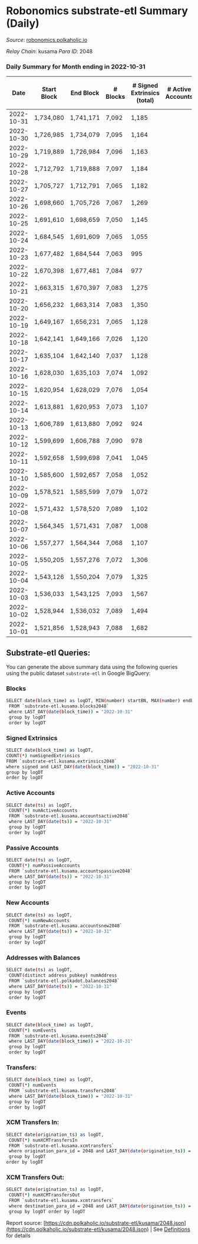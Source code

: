 # Robonomics substrate-etl Summary (Daily)

_Source_: [robonomics.polkaholic.io](https://robonomics.polkaholic.io)

*Relay Chain*: kusama
*Para ID*: 2048



### Daily Summary for Month ending in 2022-10-31


| Date | Start Block | End Block | # Blocks | # Signed Extrinsics (total) | # Active Accounts | # Passive | # New | # Addresses with Balances | # Events | # Transfers | # XCM Transfers In | # XCM Transfers Out | Issues | 
| ---- | ----------- | --------- | -------- | --------------------------- | ----------------- | --------- | ----- | ------------------------- | -------- | ----------- | ------------------ | ------------------- | ------ |
| 2022-10-31 | 1,734,080 | 1,741,171 | 7,092 | 1,185 |  |  |  | 2,865 | 40,763 | 13  |   |   |  |
| 2022-10-30 | 1,726,985 | 1,734,079 | 7,095 | 1,164 |  |  |  |  | 40,794 | 2  |   |   |  |
| 2022-10-29 | 1,719,889 | 1,726,984 | 7,096 | 1,163 |  |  |  |  | 40,809 | 3  |   |   |  |
| 2022-10-28 | 1,712,792 | 1,719,888 | 7,097 | 1,184 |  |  |  |  | 40,978 | 10  |   |   |  |
| 2022-10-27 | 1,705,727 | 1,712,791 | 7,065 | 1,182 |  |  |  | 2,861 | 40,902 | 7  |   |   |  |
| 2022-10-26 | 1,698,660 | 1,705,726 | 7,067 | 1,269 |  |  |  |  | 41,307 | 8  |   |   |  |
| 2022-10-25 | 1,691,610 | 1,698,659 | 7,050 | 1,145 |  |  |  |  | 40,575 | 5  |   |   |  |
| 2022-10-24 | 1,684,545 | 1,691,609 | 7,065 | 1,055 |  |  |  | 2,850 | 40,317 | 10  |   |   |  |
| 2022-10-23 | 1,677,482 | 1,684,544 | 7,063 | 995 |  |  |  | 2,847 | 39,737 | 3  |   |   |  |
| 2022-10-22 | 1,670,398 | 1,677,481 | 7,084 | 977 |  |  |  | 2,845 | 39,752 | 5  |   |   |  |
| 2022-10-21 | 1,663,315 | 1,670,397 | 7,083 | 1,275 |  |  |  | 2,845 | 40,957 | 4  |   |   |  |
| 2022-10-20 | 1,656,232 | 1,663,314 | 7,083 | 1,350 |  |  |  |  | 41,098 | 13  |   |   |  |
| 2022-10-19 | 1,649,167 | 1,656,231 | 7,065 | 1,128 |  |  |  | 2,835 | 40,058 | 8  |   |   |  |
| 2022-10-18 | 1,642,141 | 1,649,166 | 7,026 | 1,120 |  |  |  |  | 39,822 | 1  |   |   |  |
| 2022-10-17 | 1,635,104 | 1,642,140 | 7,037 | 1,128 |  |  |  | 2,831 | 39,956 | 3  |   |   |  |
| 2022-10-16 | 1,628,030 | 1,635,103 | 7,074 | 1,092 |  |  |  | 2,826 | 39,873 | 7  |   |   |  |
| 2022-10-15 | 1,620,954 | 1,628,029 | 7,076 | 1,054 |  |  |  | 2,826 | 39,716 | 2  |   |   |  |
| 2022-10-14 | 1,613,881 | 1,620,953 | 7,073 | 1,107 |  |  |  | 2,825 | 40,091 | 4  |   |   |  |
| 2022-10-13 | 1,606,789 | 1,613,880 | 7,092 | 924 |  |  |  | 2,824 | 39,346 | 5  |   |   |  |
| 2022-10-12 | 1,599,699 | 1,606,788 | 7,090 | 978 |  |  |  | 2,823 | 39,637 | 4  |   |   |  |
| 2022-10-11 | 1,592,658 | 1,599,698 | 7,041 | 1,045 |  |  |  | 2,821 | 39,816 | 2  |   |   |  |
| 2022-10-10 | 1,585,600 | 1,592,657 | 7,058 | 1,052 |  |  |  | 2,820 | 39,938 | 3  |   |   |  |
| 2022-10-09 | 1,578,521 | 1,585,599 | 7,079 | 1,072 |  |  |  | 2,819 | 40,123 | 7  |   |   |  |
| 2022-10-08 | 1,571,432 | 1,578,520 | 7,089 | 1,102 |  |  |  | 2,815 | 40,298 | 8  |   |   |  |
| 2022-10-07 | 1,564,345 | 1,571,431 | 7,087 | 1,008 |  |  |  | 2,812 | 39,964 | 3  |   |   |  |
| 2022-10-06 | 1,557,277 | 1,564,344 | 7,068 | 1,107 |  |  |  | 2,812 | 40,230 | 5  |   |   |  |
| 2022-10-05 | 1,550,205 | 1,557,276 | 7,072 | 1,306 |  |  |  | 2,811 | 41,106 | 2  |   |   |  |
| 2022-10-04 | 1,543,126 | 1,550,204 | 7,079 | 1,325 |  |  |  | 2,807 | 41,159 | 14  |   |   |  |
| 2022-10-03 | 1,536,033 | 1,543,125 | 7,093 | 1,567 |  |  |  |  | 42,386 | 15  |   |   |  |
| 2022-10-02 | 1,528,944 | 1,536,032 | 7,089 | 1,494 |  |  |  |  | 41,986 | 9  |   |   |  |
| 2022-10-01 | 1,521,856 | 1,528,943 | 7,088 | 1,682 |  |  |  |  | 42,444 | 5  |   |   |  |

## Substrate-etl Queries:
You can generate the above summary data using the following queries using the public dataset `substrate-etl` in Google BigQuery:

### Blocks
```bash
SELECT date(block_time) as logDT, MIN(number) startBN, MAX(number) endBN, COUNT(*) numBlocks 
 FROM `substrate-etl.kusama.blocks2048`  
 where LAST_DAY(date(block_time)) = "2022-10-31" 
 group by logDT 
 order by logDT
```

### Signed Extrinsics
```bash
SELECT date(block_time) as logDT, 
COUNT(*) numSignedExtrinsics 
FROM `substrate-etl.kusama.extrinsics2048`  
where signed and LAST_DAY(date(block_time)) = "2022-10-31" 
group by logDT 
order by logDT
```

### Active Accounts
```bash
SELECT date(ts) as logDT, 
 COUNT(*) numActiveAccounts 
 FROM `substrate-etl.kusama.accountsactive2048` 
 where LAST_DAY(date(ts)) = "2022-10-31" 
 group by logDT 
 order by logDT
```

### Passive Accounts
```bash
SELECT date(ts) as logDT, 
 COUNT(*) numPassiveAccounts 
 FROM `substrate-etl.kusama.accountspassive2048` 
 where LAST_DAY(date(ts)) = "2022-10-31" 
 group by logDT 
 order by logDT
```

### New Accounts
```bash
SELECT date(ts) as logDT, 
 COUNT(*) numNewAccounts 
 FROM `substrate-etl.kusama.accountsnew2048` 
 where LAST_DAY(date(ts)) = "2022-10-31" 
 group by logDT
 order by logDT
```

### Addresses with Balances
```bash
SELECT date(ts) as logDT,
 COUNT(distinct address_pubkey) numAddress 
 FROM `substrate-etl.polkadot.balances2048` 
 where LAST_DAY(date(ts)) = "2022-10-31" 
 group by logDT 
 order by logDT
```

### Events
```bash
SELECT date(block_time) as logDT, 
 COUNT(*) numEvents 
 FROM `substrate-etl.kusama.events2048` 
 where LAST_DAY(date(block_time)) = "2022-10-31" 
 group by logDT 
 order by logDT
```

### Transfers:
```bash
SELECT date(block_time) as logDT, 
 COUNT(*) numEvents 
 FROM `substrate-etl.kusama.transfers2048` 
 where LAST_DAY(date(block_time)) = "2022-10-31" 
 group by logDT 
 order by logDT
```

### XCM Transfers In:
```bash
SELECT date(origination_ts) as logDT, 
 COUNT(*) numXCMTransfersIn 
 FROM `substrate-etl.kusama.xcmtransfers` 
 where origination_para_id = 2048 and LAST_DAY(date(origination_ts)) = "2022-10-31" 
 group by logDT 
order by logDT
```

### XCM Transfers Out:
```bash
SELECT date(origination_ts) as logDT, 
 COUNT(*) numXCMTransfersOut 
 FROM `substrate-etl.kusama.xcmtransfers` 
 where destination_para_id = 2048 and LAST_DAY(date(origination_ts)) = "2022-10-31" 
 group by logDT order by logDT
```


Report source: [https://cdn.polkaholic.io/substrate-etl/kusama/2048.json](https://cdn.polkaholic.io/substrate-etl/kusama/2048.json) | See [Definitions](/DEFINITIONS.md) for details
